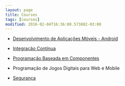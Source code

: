 ```yaml
---
layout: page
title: Courses
tags: [courses]
modified: 2016-02-04T16:36:00.573882-03:00
---
```


- [Desenvolvimento de Aplicações Móveis - Android](/courses/android.html)

- [Integração Contínua](/courses/integracao_continua.html)

- [Programação Baseada em Componentes](/courses/programacao_componentes.html)

- Programação de Jogos Digitais para Web e Mobile

- [Segurança](/courses/seguranca.html)
